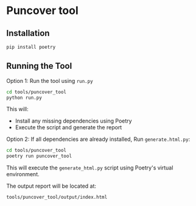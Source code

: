 # Puncover tool

## Installation

```bash
pip install poetry
```

## Running the Tool
Option 1: Run the tool using ``run.py``

```bash
cd tools/puncover_tool
python run.py
```

This will:
- Install any missing dependencies using Poetry
- Execute the script and generate the report

Option 2: If all dependencies are already installed, Run ``generate.html.py``:

```bash
cd tools/puncover_tool
poetry run puncover_tool
```

This will execute the ``generate_html.py`` script using Poetry's virtual environment.

The output report will be located at:

```bash
tools/puncover_tool/output/index.html
```